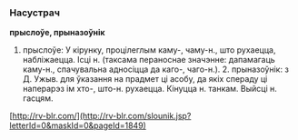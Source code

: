 ### Насустрач
**прыслоўе, прыназоўнік**

1. прыслоўе: У кірунку, процілеглым каму-, чаму-н., што рухаецца, набліжаецца. Ісці н. (таксама пераноснае значэнне: дапамагаць каму-н., спачувальна адносіцца да каго-, чаго-н.). 2. прыназоўнік: з Д. Ужыв. для ўказання на прадмет ці асобу, да якіх спераду ці наперарэз ім хто-, што-н. рухаецца. Кінуцца н. танкам. Выйсці н. гасцям.

<a rel="author">[http://rv-blr.com/](http://rv-blr.com/slounik.jsp?letterId=0&maskId=0&pageId=1849)</a>

